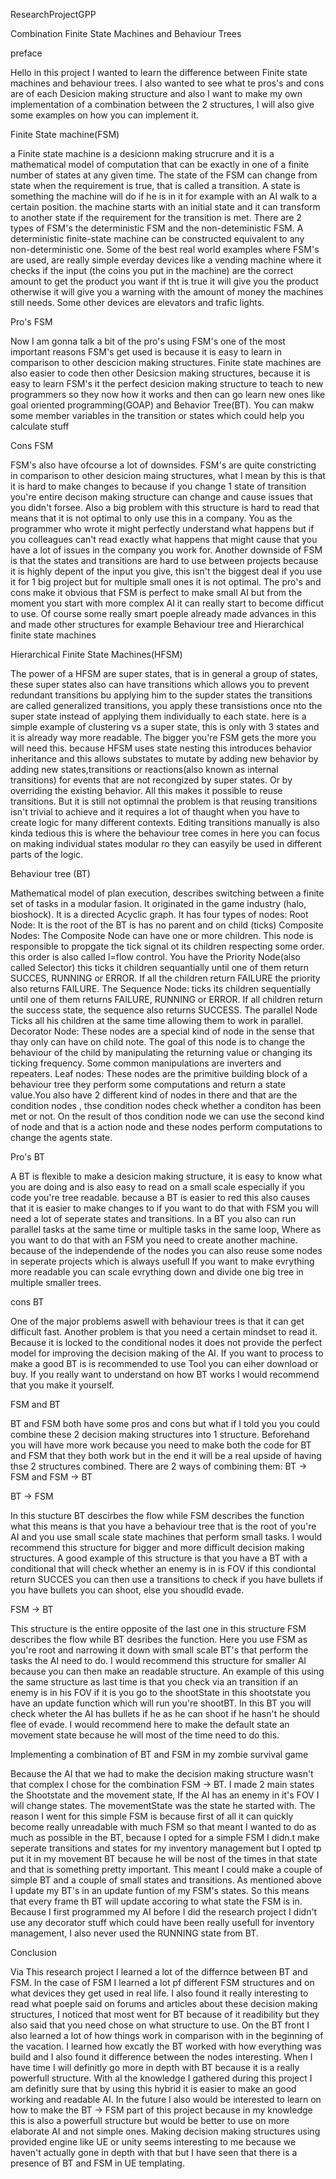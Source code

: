 ResearchProjectGPP

Combination Finite State Machines and Behaviour Trees

preface

Hello in this project I wanted to learn the difference between Finite state machines and behaviour trees. I also wanted to see what te pros's and cons are of each Desicion making structure and also I want to make my own implementation of a combination between the 2 structures, I will also give some examples on how you can implement it.

Finite State machine(FSM)

a Finite state machine is a desicionn making strucrure and it is a mathematical model of computation that can be exactly in one of a finite number of states at any given time. The state of the FSM can change from state when the requirement is true, that is called a transition.
A state is something the machine will do if he is in it for example with an AI walk to a certain position. the machine starts with an initial state and it can transform to another state if the requirement for the transition is met.
There are 2 types of FSM's the deterministic FSM and the non-deteministic FSM. A deterministic finite-state machine can be constructed equivalent to any non-deterministic one.
Some of the best real world examples where FSM's are used, are really simple everday devices like a vending machine where it checks if the input (the coins you put in the machine) are the correct amount to get the product you want if tht is true it will give you the product otherwise it will give you a warning with the amount of money the machines still needs.
Some other devices are elevators and trafic lights.

Pro's FSM

Now I am gonna talk a bit of the pro's using FSM's one of the most important reasons FSM's get used is because it is easy to learn in comparison to other descicion making structures.
Finite state machines are also easier to code then other Desicsion making structures, because it is easy to learn FSM's it the perfect desicion making structure to teach to new programmers so they now how it works and then can go learn new ones like goal oriented programming(GOAP) and Behavior Tree(BT).
You can makw some member variables in the transition or states which could help you calculate stuff


Cons FSM

FSM's also have ofcourse a lot of downsides. FSM's are quite constricting in comparison to other desicion maing structures, what I mean by this is that it is hard to make changes to because if you change 1 state of transition you're entire decison making structure can change and cause issues that you didn't forsee.
Also a big problem with this structure is hard to read that means that it is not optimal to only use this in a company. You as the programmer who wrote it might perfectly understand what happens but if you colleagues can't read exactly what happens that might cause that you have a lot of issues in the company you work for.
Another downside of FSM is that the states and transitions are hard to use between projects because it is highly depent of the input you give, this isn't the biggest deal if you use it for 1 big project but for multiple small ones it is not optimal.
The pro's and cons make it obvious that FSM is perfect to make small AI but from the moment you start with more complex AI it can really start to become difficut to use. Of course some really smart poeple already made advances in this and made other structures for example Behaviour tree and Hierarchical finite state machines


Hierarchical Finite State Machines(HFSM)

The power of a HFSM are super states, that is in general a group of states, these super states also can have transitions which allows you to prevent redundant transitions bu applying him to the supder states the transitions are called generalized transitions, you apply these transistions once nto the super state instead of applying them individually to each state.
here is a simple example of clustering vs a super state, this is only with 3 states and it is already way more readable. The bigger you're FSM gets the more you will need this.
because HFSM uses state nesting this introduces behavior inheritance and this allows substates to mutate by adding new behavior by adding new states,transitions or reactions(also known as internal transitions) for events that are not recongized by super states. Or by overriding the existing behavior.
All this makes it possible to reuse transitions. But it is still not optimnal the problem is that reusing transitions isn't trivial to achieve and it requires a lot of thaught when you have to create logic for many different contexts.
Editing transitions manually is also kinda tedious this is where the behaviour tree comes in here you can focus on making individual states modular ro they can easyily be used in different parts of the logic.


Behaviour tree (BT)

Mathematical model of plan execution, describes switching between a finite set of tasks in a modular fasion. It originated in the game industry (halo, bioshock). It is a directed Acyclic graph.
It has four types of nodes:
Root Node: It is the root of the BT is has no parent and on child (ticks)
Composite Nodes: The Composite Node can have one or more children. This node is responsible to propgate the tick signal ot its children respecting some order. this order is also called l=flow control.
You have the Priority Node(also called Selector) this ticks it children sequantially until one of them return SUCCES, RUNNING or ERROR. If all the children return FAILURE the priority also returns FAILURE.
The Sequence Node: ticks its children sequentially until one of them returns FAILURE, RUNNING or ERROR. If all children return the success state, the sequence also returns SUCCESS.
The parallel Node Ticks all his children at the same time allowing them to work in parallel.
Decorator Node: These nodes are a special kind of node in the sense that thay only can have on child note. The goal of this node is to change the behaviour of the child  by manipulating the returning value or changing its ticking frequency. Some common manipulations are inverters and repeaters.
Leaf nodes: These nodes are the primitive building block of a behaviour tree they perform some computations and return a state value.You also have 2 different kind of nodes in there and that are the condition nodes , thse condition nodes check whether a conditon has been met or not. On the result of thos condition node we can use the second kind of node and that is a action node and these nodes perform computations to change the agents state.


Pro's BT

A BT is flexible to make a desicion making structure, it is easy to know what you are doing and is also easy to read on a small scale especially if you code you're tree readable. because a BT is easier to red this also causes that it is easier to make changes to if you want to do that with FSM you will need a lot of seperate states and transitions.
In a BT you also can run parallel tasks at the same time or multiple tasks in the same loop, Where as you want to do that with an FSM you need to create another machine. because of the independende of the nodes you can also reuse some nodes in seperate projects which is always usefull
If you want to make evrything more readable you can scale evrything down and divide one big tree in multiple smaller trees.


cons BT

One of the major problems aswell with behaviour trees is that it can get difficult fast. Another problem is that you need a certain mindset to read it. Because it is locked to the conditional nodes it does not provide the perfect model for improving the decision making of the AI.
If you want to process to make a good BT is is recommended to use Tool you can eiher download or buy. If you really want to understand on how BT works I would recommend that you make it yourself.


FSM and BT

BT and FSM both have some pros and cons but what if I told you you could combine these 2 decision making structures into 1 structure. Beforehand you will have more work because you need to make both the code for BT and FSM that they both work but in the end it will be a real upside of having thse 2 structures combined.
There are 2 ways of combining them: BT -> FSM and FSM -> BT

BT -> FSM

In this stucture BT descirbes the flow while FSM describes the function what this means is that you have a behaviour tree that is the root of you're AI and you use small scale state machines that perform small tasks.
I would recommend this structure for bigger and more difficult decision making structures.
A good example of this structure is that you have a BT with a conditional that will check whether an enemy is in is FOV if this condiontal return SUCCES you can then use a transitions to check if you have bullets if you have bullets you can shoot, else you shoudld evade.


FSM -> BT

This structure is the entire opposite of the last one in this structure FSM describes the flow while BT desribes the function. Here you use FSM as you're root and narrowing it down with small scale BT's that perform the tasks the AI need to do.
I would recommend this structure for smaller AI because you can then make an readable structure.
An example of this using the same structure as last time is that you check via an transition if an enemy is in his FOV if it is you go to the shootState in this shootstate you have an update function which will run you're shootBT. In this BT you will check wheter the AI has bullets if he as he can shoot if he hasn't he should flee of evade.
I would recommend here to make the default state an movement state because he will most of the time need to do this.


Implementing a combination of BT and FSM in my zombie survival game

Because the AI that we had to make the decision making structure wasn't that complex I chose for the combination FSM -> BT.
I made 2 main states the Shootstate and the movement state, If the AI has an enemy in it's FOV I will change states. The movementState was the state he started with.
The reason I went for this simple FSM is because first of all it can quickly become really unreadable with much FSM so that meant I wanted to do as much as possible in the BT, because I opted for a simple FSM I didn.t make seperate transitions and states for my inventory management but I opted tp put it in my movement BT because he will be nost of the times in that state and that is something pretty important. 
This meant I could make a couple of simple BT and a couple of small states and transitions. As mentioned above I update my BT's in an update funtion of my FSM's states.
So this means that every frame th BT will update accoring to what state the FSM is in. 
Because I first programmed my AI before I did the research project I didn't use any decorator stuff which could have been really usefull for inventory management, I also never used the RUNNING state from BT.


Conclusion

Via This research project I learned a lot of the differnce between BT and FSM. In the case of FSM I learned a lot pf different FSM structures and on what devices they get used in real life.
I also found it really interesting to read what poeple said on forums and articles about these decision making structures, I noticed that most went for BT because of it readibility but they also said that you need chose on what structure to use.
On the BT front I also learned a lot of how things work in comparison with in the beginning of the vacation. I learned how excatly the BT worked with how everything was build and I also found it difference between the nodes interesting. 
When I have time I will definitly go more in depth with BT because it is a really powerfull structure.
With al the knowledge I gathered during this project I am definitly sure that by using this hybrid it is easier to make an good working and readable AI.
In the future I also would be interested to learn on how to make the BT -> FSM part of this project because in my knowledge this is also a powerfull structure but would be better to use on more elaborate AI and not simple ones.
Making decision making structures using provided engine like UE or unity seems interesting to me because we haven't actually gone in depth with that but I have seen that there is a presence of BT and FSM in UE templating.




